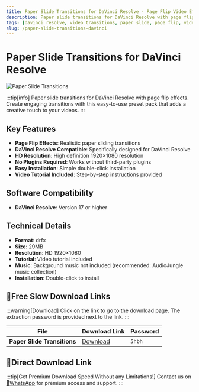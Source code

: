 ```yaml
---
title: Paper Slide Transitions for DaVinci Resolve - Page Flip Video Effects
description: Paper slide transitions for DaVinci Resolve with page flip effects. Create engaging transitions with this easy-to-use preset pack.
tags: [davinci resolve, video transitions, paper slide, page flip, video editing, transition presets, davinci presets]
slug: /paper-slide-transitions-davinci
---
```


# Paper Slide Transitions for DaVinci Resolve

![Paper Slide Transitions](https://www.gfxcamp.com/wp-content/uploads/2025/09/Paper-Slide-Transitions-for-DaVinci-Resolve-59550848.jpg)

:::tip[info]
Paper slide transitions for DaVinci Resolve with page flip effects. Create engaging transitions with this easy-to-use preset pack that adds a creative touch to your videos.
:::

## Key Features

- **Page Flip Effects**: Realistic paper sliding transitions
- **DaVinci Resolve Compatible**: Specifically designed for DaVinci Resolve
- **HD Resolution**: High definition 1920×1080 resolution
- **No Plugins Required**: Works without third-party plugins
- **Easy Installation**: Simple double-click installation
- **Video Tutorial Included**: Step-by-step instructions provided

## Software Compatibility

- **DaVinci Resolve**: Version 17 or higher

## Technical Details

- **Format**: drfx
- **Size**: 29MB
- **Resolution**: HD 1920×1080
- **Tutorial**: Video tutorial included
- **Music**: Background music not included (recommended: AudioJungle music collection)
- **Installation**: Double-click to install

## 🐌Free Slow Download Links

:::warning[Download]
Click on the link to go to the download page. The extraction password is provided next to the link.
:::

| File                       | Download Link                                                              | Password |
| -------------------------- | -------------------------------------------------------------------------- | -------- |
| **Paper Slide Transitions**  | [Download](https://pan.baidu.com/s/1Oa1vTwA2QvpDiEs4lh1JYg?pwd=5hbh)        | `5hbh`   |

## 🚀Direct Download Link
:::tip[Get Premium Download Speed Without any Limitations!]
Contact us on [💬WhatsApp](https://wa.me/+8613237610083) for premium  access and support.
:::